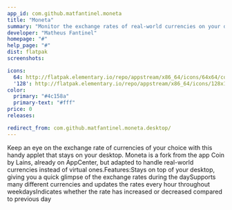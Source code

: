 ```yaml
---
app_id: com.github.matfantinel.moneta
title: "Moneta"
summary: "Monitor the exchange rates of real-world currencies on your desktop"
developer: "Matheus Fantinel"
homepage: "#"
help_page: "#"
dist: flatpak
screenshots:

icons:
  64: http://flatpak.elementary.io/repo/appstream/x86_64/icons/64x64/com.github.matfantinel.moneta.png
  '128': http://flatpak.elementary.io/repo/appstream/x86_64/icons/128x128/com.github.matfantinel.moneta.png
color:
  primary: "#4c158a"
  primary-text: "#fff"
price: 0
releases:

redirect_from: com.github.matfantinel.moneta.desktop/
---
```


Keep an eye on the exchange rate of currencies of your choice with this handy applet that stays on your desktop. Moneta is a fork from the app Coin by Lains, already on AppCenter, but adapted to handle real-world currencies instead of virtual ones.Features:Stays on top of your desktop, giving you a quick glimpse of the exchange rates during the daySupports many different currencies and updates the rates every hour throughout weekdaysIndicates whether the rate has increased or decreased compared to previous day